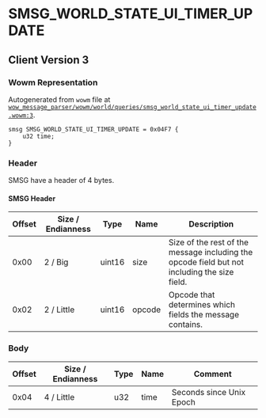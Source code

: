 # SMSG_WORLD_STATE_UI_TIMER_UPDATE

## Client Version 3

### Wowm Representation

Autogenerated from `wowm` file at [`wow_message_parser/wowm/world/queries/smsg_world_state_ui_timer_update.wowm:3`](https://github.com/gtker/wow_messages/tree/main/wow_message_parser/wowm/world/queries/smsg_world_state_ui_timer_update.wowm#L3).
```rust,ignore
smsg SMSG_WORLD_STATE_UI_TIMER_UPDATE = 0x04F7 {
    u32 time;
}
```
### Header

SMSG have a header of 4 bytes.

#### SMSG Header

| Offset | Size / Endianness | Type   | Name   | Description |
| ------ | ----------------- | ------ | ------ | ----------- |
| 0x00   | 2 / Big           | uint16 | size   | Size of the rest of the message including the opcode field but not including the size field.|
| 0x02   | 2 / Little        | uint16 | opcode | Opcode that determines which fields the message contains.|

### Body

| Offset | Size / Endianness | Type | Name | Comment |
| ------ | ----------------- | ---- | ---- | ------- |
| 0x04 | 4 / Little | u32 | time | Seconds since Unix Epoch |

